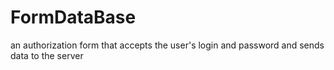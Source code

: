 # FormDataBase
an authorization form that accepts the user's login and password and sends data to the server
